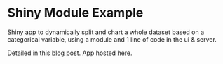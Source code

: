 # Shiny Module Example

Shiny app to dynamically split and chart a whole dataset based on a categorical variable, using a module and 1 line of code in the ui & server.

Detailed in this [blog post](https://www.blog.cultureofinsight.com/2018/01/reproducible-shiny-app-development-with-modules/). App hosted [here](https://cultureofinsight.shinyapps.io/module_example/).
